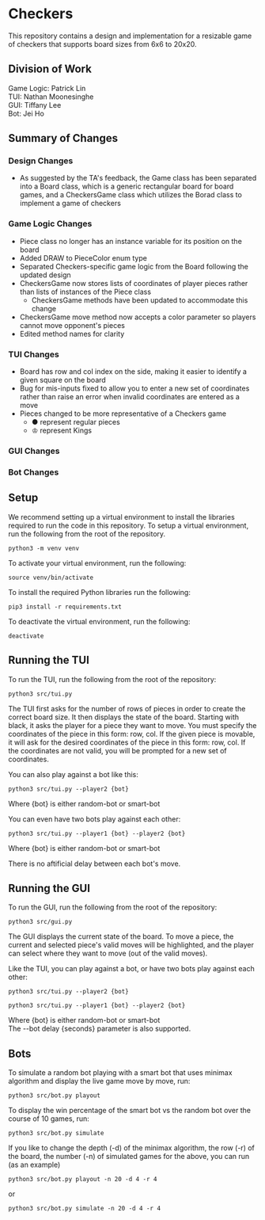 # Checkers  
This repository contains a design and implementation for a resizable game of
checkers that supports board sizes from 6x6 to 20x20.  

## Division of Work
Game Logic: Patrick Lin  
TUI:  Nathan Moonesinghe  
GUI: Tiffany Lee  
Bot: Jei Ho  

## Summary of Changes  
### Design Changes
- As suggested by the TA's feedback, the Game class has been separated into
a Board class, which is a generic rectangular board for board games, and a 
CheckersGame class which utilizes the Borad class to implement a game of
checkers

### Game Logic Changes
- Piece class no longer has an instance variable for its position on the board
- Added DRAW to PieceColor enum type
- Separated Checkers-specific game logic from the Board following the updated
design
- CheckersGame now stores lists of coordinates of player pieces rather than
lists of instances of the Piece class
    + CheckersGame methods have been updated to accommodate this change
- CheckersGame move method now accepts a color parameter so players cannot move
opponent's pieces
- Edited method names for clarity

### TUI Changes
- Board has row and col index on the side, making it easier to identify 
 a given square on the board
- Bug for mis-inputs fixed to allow you to enter a new set of coordinates rather
 than raise an error when invalid coordinates are entered as a move
- Pieces changed to be more representative of a Checkers game 
    + ● represent regular pieces
    + ♔ represent Kings

### GUI Changes

### Bot Changes

## Setup  
We recommend setting up a virtual environment to install the libraries required
to run the code in this repository. To setup a virtual environment, run the
following from the root of the repository.

    python3 -m venv venv  

To activate your virtual environment, run the following:

    source venv/bin/activate  

To install the required Python libraries run the following:  

    pip3 install -r requirements.txt  

To deactivate the virtual environment, run the following:

    deactivate

## Running the TUI  
To run the TUI, run the following from the root of the repository:

    python3 src/tui.py

The TUI first asks for the number of rows of pieces in order to create the 
correct board size. It then displays the state of the board. Starting with 
black, it asks the player for a piece they want to move. You must specify the
coordinates of the piece in this form: row, col. If the given piece is movable, 
it will ask for the desired coordinates of the piece in this form: row, col. If 
the coordinates are not valid, you will be prompted for a new set of 
coordinates. 

You can also play against a bot like this:

    python3 src/tui.py --player2 {bot}

Where {bot} is either random-bot or smart-bot

You can even have two bots play against each other:

    python3 src/tui.py --player1 {bot} --player2 {bot}

Where {bot} is either random-bot or smart-bot

There is no aftificial delay between each bot's move.  

## Running the GUI  
To run the GUI, run the following from the root of the repository:

    python3 src/gui.py

The GUI displays the current state of the board. To move a piece, the current and selected piece's valid moves will be highlighted, and the player can select where they want to move (out of the valid moves).

Like the TUI, you can play against a bot, or have two bots play against each other:

    python3 src/tui.py --player2 {bot}

    python3 src/tui.py --player1 {bot} --player2 {bot}

Where {bot} is either random-bot or smart-bot  
The --bot delay {seconds} parameter is also supported.

## Bots  
To simulate a random bot playing with a smart bot that uses minimax algorithm and display the live game move by move, run:

    python3 src/bot.py playout

To display the win percentage of the smart bot vs the random bot over the course of 10 games, run:

    python3 src/bot.py simulate

If you like to change the depth (-d) of the minimax algorithm, the row (-r) of the board, the number (-n) of simulated games for the above, you can run (as an example) 

    python3 src/bot.py playout -n 20 -d 4 -r 4

or

    python3 src/bot.py simulate -n 20 -d 4 -r 4

